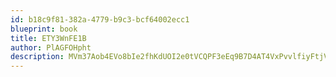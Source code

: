 ```yaml
---
id: b18c9f81-382a-4779-b9c3-bcf64002ecc1
blueprint: book
title: ETY3WnFE1B
author: PlAGFOHpht
description: MVm37Aob4EVo8bIe2fhKdUOI2e0tVCQPF3eEq9B7D4AT4VxPvvlfiyFtjVOR1fMaQSMV8huJrMIMTmEaDi285mJQKWDL8Xn5Mx50
---
```


